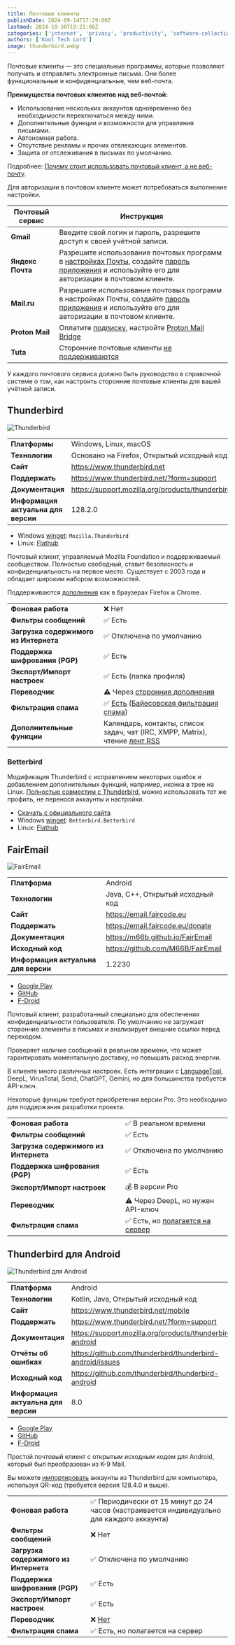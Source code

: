 ```yaml
---
title: Почтовые клиенты
publishDate: 2024-09-14T17:29:00Z
lastmod: 2024-10-30T19:21:00Z
categories: ['internet', 'privacy', 'productivity', 'software-collections']
authors: ['Kool Tech Lord']
image: thunderbird.webp
---
```


Почтовые клиенты — это специальные программы, которые позволяют получать и
отправлять электронные письма. Они более функциональные и конфиденциальные, чем
веб-почта.

<!--more-->

**Преимущества почтовых клиентов над веб-почтой:**
- Использование нескольких аккаунтов одновременно без необходимости
переключаться между ними.
- Дополнительные функции и возможности для управления письмами.
- Автономная работа.
- Отсутствие рекламы и прочих отвлекающих элементов.
- Защита от отслеживания в письмах по умолчанию.

Подробнее: [Почему стоит использовать почтовый клиент, а не веб-почту].

[Почему стоит использовать почтовый клиент, а не веб-почту]: https://telegra.ph/Pochemu-stoit-ispolzovat-pochtovyj-klient-a-ne-veb-pochtu-09-14

Для авторизации в почтовом клиенте может потребоваться выполнение настройки.

|Почтовый сервис|Инструкция|
|---------------|----------|
|**Gmail**|Введите свой логин и пароль, разрешите доступ к своей учётной записи.
|**Яндекс Почта**|Разрешите использование почтовых программ в [настройках Почты], создайте [пароль приложения](https://id.yandex.ru/security/app-passwords) и используйте его для авторизации в почтовом клиенте.
|**Mail.ru**|Разрешите использование почтовых программ в настройках Почты, создайте [пароль приложения](https://help.mail.ru/mail/security/protection/external) и используйте его для авторизации в почтовом клиенте.
|**Proton Mail**|Оплатите [подписку](https://proton.me/mail/pricing), настройте [Proton Mail Bridge]
|**Tuta**|Сторонние почтовые клиенты [не поддерживаются](https://tuta.com/de/support/howto#imap)

[настройках Почты]: https://mail.yandex.ru/?dpda=yes#setup/client
[Proton Mail Bridge]: https://proton.me/mail/bridge

У каждого почтового сервиса должно быть руководство в справочной системе о том,
как настроить сторонние почтовые клиенты для вашей учётной записи.

## Thunderbird

![Thunderbird](thunderbird.webp)

|||
|-|-|
|**Платформы**|Windows, Linux, macOS
|**Технологии**|Основано на Firefox, Открытый исходный код
|**Сайт**|https://www.thunderbird.net
|**Поддержать**|https://www.thunderbird.net/?form=support
|**Документация**|https://support.mozilla.org/products/thunderbird
|**Информация актуальна для версии**|128.2.0

- Windows [winget](/wiki/winget): `Mozilla.Thunderbird`
- Linux: [Flathub](https://flathub.org/apps/org.mozilla.Thunderbird)

Почтовый клиент, управляемый Mozilla Foundation и поддерживаемый сообществом.
Полностью свободный, ставит безопасность и конфиденциальность на первое место.
Существует с 2003 года и обладает широким набором возможностей.

Поддерживаются [дополнения](https://addons.thunderbird.net) как в браузерах
Firefox и Chrome.

|||
|-|-|
|**Фоновая работа**|❌ Нет
|**Фильтры сообщений**|✅ Есть
|**Загрузка содержимого из Интернета**|✅ Отключена по умолчанию
|**Поддержка шифрования (PGP)**|✅ Есть
|**Экспорт/Импорт настроек**|✅ Есть (папка профиля)
|**Переводчик**|⚠️ Через [сторонние дополнения](https://addons.thunderbird.net/thunderbird/search/?q=translate)
|**Фильтрация спама**|✅ [Есть](https://support.mozilla.org/ru/kb/thunderbird-i-nezhelatelnye-spam-soobsheniya) ([Байесовская фильтрация спама](https://ru.wikipedia.org/wiki/Байесовская_фильтрация_спама))
|**Дополнительные функции**|Календарь, контакты, список задач, чат (IRC, XMPP, Matrix), чтение [лент RSS](/wiki/rss)

### Betterbird

Модификация Thunderbird с исправлением некоторых ошибок и добавлением
дополнительных функций, например, иконка в трее на Linux.
[Полностью совместим с Thunderbird], можно использовать тот же профиль, не
перенося аккаунты и настройки.

[Полностью совместим с Thunderbird]: https://betterbird.eu/support/index.html#switch-tb-bb

- [Скачать с официального сайта](https://betterbird.eu/downloads/index.php)
- Windows [winget](/wiki/winget): `Betterbird.Betterbird`
- Linux: [Flathub](https://flathub.org/apps/eu.betterbird.Betterbird)

## FairEmail

![FairEmail](fairemail.webp)

|||
|-|-|
|**Платформа**|Android
|**Технологии**|Java, C++, Открытый исходный код
|**Сайт**|https://email.faircode.eu
|**Поддержать**|https://email.faircode.eu/donate
|**Документация**|https://m66b.github.io/FairEmail
|**Исходный код**|https://github.com/M66B/FairEmail
|**Информация актуальна для версии**|1.2230

- [Google Play](https://play.google.com/store/apps/details?id=eu.faircode.email)
- [GitHub](https://github.com/M66B/FairEmail/releases/latest)
- [F-Droid](https://f-droid.org/packages/eu.faircode.email)

Почтовый клиент, разработанный специально для обеспечения конфиденциальности
пользователя. По умолчанию не загружает сторонние элементы в письмах и
анализирует внешние ссылки перед переходом.

Проверяет наличие сообщений в реальном времени, что может гарантировать
моментальную доставку, но повышать расход энергии.

В клиенте много различных настроек. Есть интеграции с [LanguageTool], DeepL,
VirusTotal, Send, ChatGPT, Gemini, но для большинства требуется API-ключ.

[LanguageTool]: /wiki/languagetool/plugins#fairemail

Некоторые функции требуют приобретения версии Pro. Это необходимо для
поддержания разработки проекта.

|||
|-|-|
|**Фоновая работа**|✅ В реальном времени
|**Фильтры сообщений**|✅ Есть
|**Загрузка содержимого из Интернета**|✅ Отключена по умолчанию
|**Поддержка шифрования (PGP)**|✅ Есть
|**Экспорт/Импорт настроек**|💰 В версии Pro
|**Переводчик**|⚠️ Через DeepL, но нужен API-ключ
|**Фильтрация спама**|✅ Есть, но [полагается на сервер](https://m66b.github.io/FairEmail/#faq92)

## Thunderbird для Android

![Thunderbird для Android](thunderbird-android.webp)

|||
|-|-|
|**Платформа**|Android
|**Технологии**|Kotlin, Java, Открытый исходный код
|**Сайт**|https://www.thunderbird.net/mobile
|**Поддержать**|https://www.thunderbird.net/?form=support
|**Документация**|https://support.mozilla.org/products/thunderbird-android
|**Отчёты об ошибках**|https://github.com/thunderbird/thunderbird-android/issues
|**Исходный код**|https://github.com/thunderbird/thunderbird-android
|**Информация актуальна для версии**|8.0

- [Google Play](https://play.google.com/store/apps/details?id=net.thunderbird.android)
- [GitHub](https://github.com/thunderbird/thunderbird-android/releases/latest)
- [F-Droid](https://f-droid.org/packages/net.thunderbird.android)

Простой почтовый клиент с открытым исходным кодом для Android, который был
преобразован из K-9 Mail.

Вы можете [импортировать](https://support.mozilla.org/kb/thunderbird-android-import#w_how-to-import-from-thunderbird-desktop)
аккаунты из Thunderbird для компьютера, используя QR-код
(требуется версия 128.4.0 и выше).

|||
|-|-|
|**Фоновая работа**|✅ Периодически от 15 минут до 24 часов (настраивается индивидуально для каждого аккаунта)
|**Фильтры сообщений**|❌ Нет
|**Загрузка содержимого из Интернета**|✅ Отключена по умолчанию
|**Поддержка шифрования (PGP)**|✅ Есть
|**Экспорт/Импорт настроек**|✅ Есть
|**Переводчик**|❌ [Нет](https://github.com/thunderbird/thunderbird-android/issues/7482)
|**Фильтрация спама**|✅ Есть, но полагается на сервер
